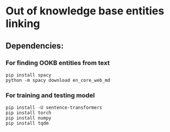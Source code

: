 # Out of knowledge base entities linking

## Dependencies:

### For finding OOKB entities from text

```
pip install spacy
python -m spacy download en_core_web_md
```

### For training and testing model

```
pip install -U sentence-transformers
pip install torch
pip install numpy
pip install tqdm
```

